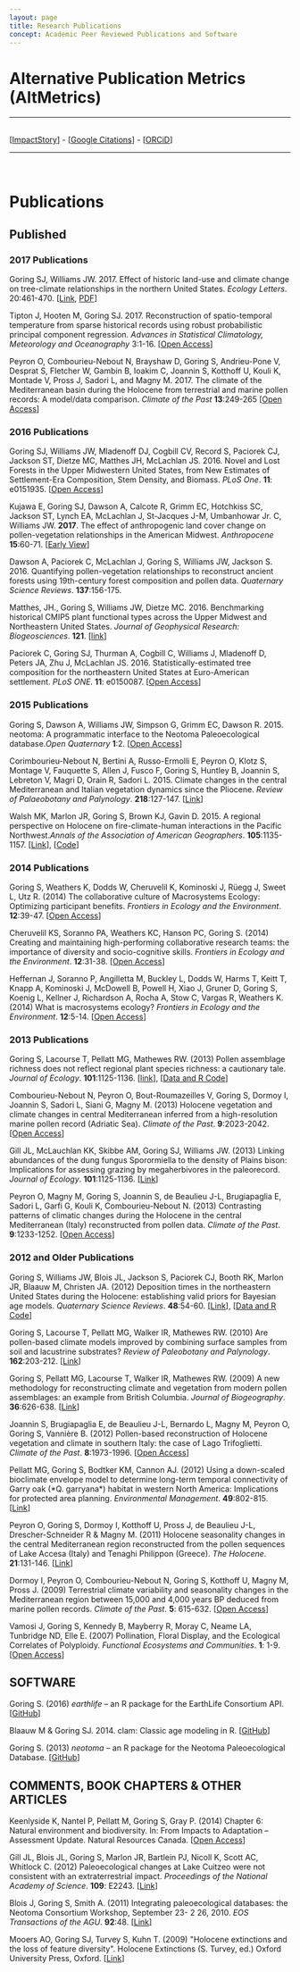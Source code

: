 ```yaml
---
layout: page
title: Research Publications
concept: Academic Peer Reviewed Publications and Software
---
```


<style>
	p.hangingindent:hover{

	  background:#dddddd

	}
</style>

<h1>Alternative Publication Metrics (AltMetrics)</h1>

<hr>
<br>
[<a href="https://impactstory.org/u/0000-0002-2700-4605" title="AltMetric Links">ImpactStory</a>] - [<a href="http://scholar.google.com/citations?user=Q3ekwgkAAAAJ&hl=en" title="Google Scholar homepage">Google Citations</a>] - [<a href="http://orcid.org/0000-0002-2700-4605" title="Unique Researcher Identifier">ORCiD</a>]
<hr>
<br>
<h1>Publications</h1>

<h2>Published</h2>

<h3>2017 Publications</h3>

<p class="hangingindent">
Goring SJ, Williams JW. 2017. Effect of historic land-use and climate change on tree-climate relationships in the northern United States. <i>Ecology Letters</i>. 20:461-470. [<a href="http://dx.doi.org/10.1111/ele.12747">Link</a>, <a href="../images/ele_12747_Rev_EV.pdf">PDF</a>]

<p class="hangingindent">
Tipton J, Hooten M, Goring SJ. 2017. Reconstruction of spatio-temporal temperature from sparse historical records using robust probabilistic principal component regression. <i>Advances in Statistical Climatology, Meteorology and Oceanography</i> 3:1-16. [<a href="http://www.adv-stat-clim-meteorol-oceanogr.net/3/1/2017/">Open Access</a>]</p>

<p class="hangingindent">
Peyron O, Combourieu-Nebout N, Brayshaw D, Goring S, Andrieu-Pone V, Desprat S, Fletcher W,  Gambin B, Ioakim C, Joannin S, Kotthoff U, Kouli K, Montade V, Pross J, Sadori L, and Magny M. 2017. The climate of the Mediterranean basin during the Holocene from terrestrial and marine pollen records: A model/data comparison. <i>Climate of the Past</i> <b>13</b>:249-265 [<a href="http://www.clim-past.net/13/249/2017/">Open Access</a>]</p>

<h3>2016 Publications</h3>

<p class="hangingindent">Goring SJ, Williams JW, Mladenoff DJ, Cogbill CV, Record S, Paciorek CJ, Jackson ST, Dietze MC, Matthes JH, McLachlan JS. 2016. Novel and Lost Forests in the Upper Midwestern United States, from New Estimates of Settlement-Era Composition, Stem Density, and Biomass. <i>PLoS One</i>. <b>11</b>: e0151935. [<a href="http://dx.doi.org/10.1371/journal.pone.0151935" title="Journal article">Open Access</a>]</p>

<p class="hangingindent">
 Kujawa E, Goring SJ, Dawson A, Calcote R, Grimm EC, Hotchkiss SC, Jackson ST, Lynch EA, McLachlan J, St-Jacques J-M, Umbanhowar Jr. C, Williams JW. <b>2017</b>. The effect of anthropogenic land cover change on pollen-vegetation relationships in the American Midwest. <i>Anthropocene</i> <b>15</b>:60-71. [<a href="http://dx.doi.org/10.1016/j.ancene.2016.09.005" title="Journal article">Early View</a>]</p>

<p class="hangingindent">
Dawson A, Paciorek C, McLachlan J, Goring S, Williams JW, Jackson S. 2016. Quantifying pollen-vegetation relationships to reconstruct ancient forests using 19th-century forest composition and pollen data. <i>Quaternary Science Reviews</i>. <b>137</b>:156-175.</p>

<p class="hangingindent">
Matthes, JH., Goring S, Williams JW, Dietze MC. 2016. Benchmarking historical CMIP5 plant functional types across the Upper Midwest and Northeastern United States. <i>Journal of Geophysical Research: Biogeosciences</i>. <b>121</b>. [<a href="http://onlinelibrary.wiley.com/doi/10.1002/2015JG003175/abstract">link</a>]</p>

<p class="hangingindent">Paciorek C, Goring SJ, Thurman A, Cogbill C, Williams J, Mladenoff D, Peters JA, Zhu J, McLachlan JS. 2016. Statistically-estimated tree composition for the northeastern United States at Euro-American settlement. <i>PLoS ONE</i>. <b>11</b>: e0150087. [<a href="http://journals.plos.org/plosone/article?id=10.1371/journal.pone.0150087">Open Access</a>]</p>

<h3>2015 Publications</h3>

<p class="hangingindent">Goring S, Dawson A, Williams JW, Simpson G, Grimm EC, Dawson R. 2015. neotoma: A programmatic interface to the Neotoma Paleoecological database.<i>Open Quaternary</i> <b>1</b>:2. [<a href="http://www.openquaternary.com/article/10.5334/oq.ab/">Open Access</a>]</p>

<p class="hangingindent">Corimbourieu-Nebout N, Bertini A, Russo-Ermolli E, Peyron O, Klotz S, Montage V, Fauquette S, Allen J, Fusco F, Goring S, Huntley B, Joannin S, Lebreton V, Magri D, Orain R, Sadori L.  2015. Climate changes in the central Mediterranean and Italian vegetation dynamics since the Pliocene. <i>Review of Palaeobotany and Palynology</i>. <b>218</b>:127-147. [<a href="http://www.sciencedirect.com/science/article/pii/S0034666715000433">Link</a>]</p>

<p class="hangingindent">Walsh MK, Marlon JR, Goring S, Brown KJ, Gavin D. 2015. A regional perspective on Holocene on fire-climate-human interactions in the Pacific Northwest.<i>Annals of the Association of American Geographers</i>. <b>105</b>:1135-1157. [<a href="http://www.tandfonline.com/doi/abs/10.1080/00045608.2015.1064457">Link</a>], [<a href="https://github.com/SimonGoring/Walsh_etal_PNWFire/tree/1.0">Code</a>]</p>

<h3>2014 Publications</h3>

<p class="hangingindent">Goring S, Weathers K, Dodds W, Cheruvelil K, Kominoski J, Rüegg J, Sweet L, Utz R. (2014) The collaborative culture of Macrosystems Ecology: Optimizing participant benefits. <i>Frontiers in Ecology and the Environment</i>. <b>12</b>:39-47. [<a href="http://dx.doi.org/10.1890/120370">Open Access</a>]</p>

<p class="hangingindent">Cheruvelil KS, Soranno PA, Weathers KC, Hanson PC, Goring S. (2014) Creating and maintaining high-performing collaborative research teams: the importance of diversity and socio-cognitive skills. <i>Frontiers in Ecology and the Environment</i>. <b>12</b>:31-38. [<a href="http://dx.doi.org/10.1890/130001">Open Access</a>]</p>

<p class="hangingindent">Heffernan J, Soranno P, Angilletta M, Buckley L, Dodds W, Harms T, Keitt T, Knapp A, Kominoski J, McDowell B, Powell H, Xiao J, Gruner D, Goring S, Koenig L, Kellner J, Richardson A, Rocha A, Stow C, Vargas R, Weathers K. (2014) What is macrosystems ecology? <i>Frontiers in Ecology and the Environment</i>. <b>12</b>:5-14. [<a href="http://dx.doi.org/10.1890/130017">Open Access</a>]</p>

<h3>2013 Publications</h3>

<p class="hangingindent">Goring S, Lacourse T, Pellatt MG, Mathewes RW. (2013) Pollen assemblage richness does not reflect regional plant species richness: a cautionary tale.  <i>Journal of Ecology</i>. <b>101</b>:1125-1136. [<a href="http://onlinelibrary.wiley.com/doi/10.1111/1365-2745.12135/full">link</a>], [<a href="https://github.com/SimonGoring/GoringetalPollenRichness">Data and R Code</a>]</p>

<p class="hangingindent">Combourieu-Nebout N, Peyron O, Bout-Roumazeilles V, Goring S, Dormoy I, Joannin S, Sadori L, Siani G, Magny M. (2013) Holocene vegetation and climate changes in central Mediterranean inferred from a high-resolution marine pollen record (Adriatic Sea). <i>Climate of the Past</i>. <b>9</b>:2023-2042. [<a href="http://www.clim-past.net/9/2023/2013/cp-9-2023-2013.html">Open Access</a>]</p>

<p class="hangingindent">Gill JL, McLauchlan KK, Skibbe AM, Goring SJ, Williams JW. (2013) Linking abundances of the dung fungus Sporormiella to the density of Plains bison: Implications for assessing grazing by megaherbivores in the paleorecord. <i>Journal of Ecology</i>. <b>101</b>:1125-1136. [<a href="http://dx.doi.org/10.1111/1365-2745.12130">Link</a>]</p>

<p class="hangingindent">Peyron O, Magny M, Goring S, Joannin S, de Beaulieu J-L, Brugiapaglia E, Sadori L, Garfi G, Kouli K, Combourieu-Nebout N.  (2013) Contrasting patterns of climatic changes during the Holocene in the central Mediterranean (Italy) reconstructed from pollen data.  <i>Climate of the Past</i>. <b>9</b>:1233-1252. [<a href="http://www.clim-past.net/9/1233/2013/cp-9-1233-2013.html">Open Access</a>]</p>

<h3>2012 and Older Publications</h3>

<p class="hangingindent">Goring S, Williams JW, Blois JL, Jackson S, Paciorek CJ, Booth RK, Marlon JR, Blaauw M, Christen JA. (2012)  Deposition times in the northeastern United States during the Holocene: establishing valid priors for Bayesian age models. <i>Quaternary Science Reviews</i>. <b>48</b>:54-60. [<a href="http://dx.doi.org/10.1016/j.quascirev.2012.05.019">Link</a>], [<a href="https://github.com/SimonGoring/Goringetal2012_Sedimentation">Data and R Code</a>]</p>

<p class="hangingindent">Goring S, Lacourse T, Pellatt MG, Walker IR, Mathewes RW. (2010) Are pollen-based climate models improved by combining surface samples from soil and lacustrine substrates? <i>Review of Paleobotany and Palynology</i>. <b>162</b>:203-212. [<a href="http://dx.doi.org/10.1016/j.revpalbo.2010.06.014">Link</a>]</p>

<p class="hangingindent">Goring S, Pellatt MG, Lacourse T, Walker IR, Mathewes RW. (2009) A new methodology for reconstructing climate and vegetation from modern pollen assemblages: an example from British Columbia. <i>Journal of Biogeography</i>. <b>36</b>:626-638. [<a href="http://dx.doi.org/10.1111/j.1365-2699.2008.02021.x">Link</a>]</p>

<p class="hangingindent">Joannin S, Brugiapaglia E, de Beaulieu J-L, Bernardo L, Magny M, Peyron O, Goring S, Vannière B. (2012)  Pollen-based reconstruction of Holocene vegetation and climate in southern Italy: the case of Lago Trifoglietti.  <i>Climate of the Past</i>. <b>8</b>:1973-1996. [<a href="http://www.clim-past.net/8/1973/2012/cp-8-1973-2012.html">Open Access</a>]</p>

<p class="hangingindent">Pellatt MG, Goring S, Bodtker KM, Cannon AJ. (2012) Using a down-scaled bioclimate envelope model to determine long-term temporal connectivity of Garry oak (*Q. garryana*) habitat in western North America: Implications for protected area planning. <i>Environmental Management</i>. <b>49</b>:802-815. [<a href="http://dx.doi.org/10.1007/s00267-012-9815-8">Link</a>]</p>

<p class="hangingindent">Peyron O, Goring S, Dormoy I, Kotthoff U, Pross J, de Beaulieu J-L, Drescher-Schneider R & Magny M. (2011) Holocene seasonality changes in the central Mediterranean region reconstructed from the pollen sequences of Lake Accesa (Italy) and Tenaghi Philippon (Greece). <i>The Holocene</i>. <b>21</b>:131-146. [<a href="http://hol.sagepub.com/content/21/1/131.short">Link</a>]</p>

<p class="hangingindent">Dormoy I, Peyron O, Combourieu-Nebout N, Goring S, Kotthoff U, Magny M, Pross J. (2009) Terrestrial climate variability and seasonality changes in the Mediterranean region between 15,000 and 4,000 years BP deduced from marine pollen records. <i>Climate of the Past</i>. <b>5</b>: 615-632. [<a href="http://dx.doi.org/10.5194/cp-5-615-2009">Open Access</a>]</p>

<p class="hangingindent">Vamosi J, Goring S, Kennedy B, Mayberry R, Moray C, Neame LA, Tunbridge ND, Elle E. (2007) Pollination, Floral Display, and the Ecological Correlates of Polyploidy. <i>Functional Ecosystems and Communities</i>. <b>1</b>: 1-9. [<a href="http://www.globalsciencebooks.info/JournalsSup/images/Sample/FEC_1%281%291-9.pdf">Open Access</a>]</p>

<h2>SOFTWARE</h2>

<p class="hangingindent">Goring S. (2016)  <i>earthlife</i> – an R package for the EarthLife Consortium API.  [<a href="https://github.com/earthlifeconsortium/earthlife">GitHub</a>]</p>

<p class="hangingindent">Blaauw M & Goring SJ. 2014. clam: Classic age modeling in R. [<a href="https://github.com/SimonGoring/clam">GitHub</a>]</p>

<p class="hangingindent">Goring S. (2013)  <i>neotoma</i> – an R package for the Neotoma Paleoecological Database.  [<a href="https://github.com/ropensci/neotoma">GitHub</a>]</p>


<h2>COMMENTS, BOOK CHAPTERS & OTHER ARTICLES</h2>

<p class="hangingindent">Keenlyside K, Nantel P, Pellatt M, Goring S, Gray P.  (2014) Chapter 6: Natural environment and biodiversity.  In: From Impacts to Adaptation – Assessment Update.  Natural Resources Canada. [<a href="http://www.nrcan.gc.ca/sites/www.nrcan.gc.ca/files/earthsciences/pdf/assess/2014/pdf/Chapter6-Biodiversity_Eng.pdf">Open Access</a>]</p>

<p class="hangingindent">Gill JL, Blois JL, Goring S, Marlon JR, Bartlein PJ, Nicoll K, Scott AC, Whitlock C. (2012) Paleoecological changes at Lake Cuitzeo were not consistent with an extraterrestrial impact. <i>Proceedings of the National Academy of Science</i>. <b>109</b>: E2243. [<a href="http://www.pnas.org/content/109/34/E2243">Link</a>]</p>

<p class="hangingindent">Blois J, Goring S, Smith A.  (2011)  Integrating paleoecological databases: the Neotoma Consortium Workshop, September 23- 2 26, 2010.  <i>EOS Transactions of the AGU</i>. <b>92</b>:48. [<a href="http://ccr.aos.wisc.edu/resources/publications/pdfs/CCR_1018.pdf">Link</a>]</p>

<p class="hangingindent">Mooers AO, Goring SJ, Turvey S, Kuhn T. (2009) "Holocene extinctions and the loss of feature diversity". Holocene Extinctions (S. Turvey, ed.) Oxford University Press, Oxford. [<a href="http://www.sfu.ca/~amooers/papers/Mooers_etal_Holocene08.pdf">Link</a>]</p>